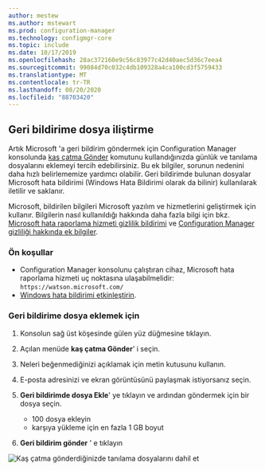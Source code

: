 ```yaml
---
author: mestew
ms.author: mstewart
ms.prod: configuration-manager
ms.technology: configmgr-core
ms.topic: include
ms.date: 10/17/2019
ms.openlocfilehash: 28ac372160e9c56c83977c42d40aec5d36c7eea4
ms.sourcegitcommit: 99084d70c032c4db109328a4ca100cd3f5759433
ms.translationtype: MT
ms.contentlocale: tr-TR
ms.lasthandoff: 08/20/2020
ms.locfileid: "88703420"
---
```

## <a name="attach-files-to-feedback"></a>Geri bildirime dosya iliştirme
<!--3555011-->
Artık Microsoft 'a geri bildirim göndermek için Configuration Manager konsolunda [kaş çatma Gönder](../../../../understand/find-help.md#BKMK_1806Feedback) komutunu kullandığınızda günlük ve tanılama dosyalarını eklemeyi tercih edebilirsiniz. Bu ek bilgiler, sorunun nedenini daha hızlı belirlememize yardımcı olabilir. Geri bildirimde bulunan dosyalar Microsoft hata bildirimi (Windows Hata Bildirimi olarak da bilinir) kullanılarak iletilir ve saklanır.

Microsoft, bildirilen bilgileri Microsoft yazılım ve hizmetlerini geliştirmek için kullanır. Bilgilerin nasıl kullanıldığı hakkında daha fazla bilgi için bkz. [Microsoft hata raporlama hizmeti gizlilik bildirimi](https://privacy.microsoft.com/microsoft-error-reporting-privacy-statement) ve [Configuration Manager gizliliği hakkında ek bilgiler](../../../../plan-design/security/additional-privacy.md).

### <a name="prerequisites"></a>Ön koşullar
- Configuration Manager konsolunu çalıştıran cihaz, Microsoft hata raporlama hizmeti uç noktasına ulaşabilmelidir: `https://watson.microsoft.com/`
- [Windows hata bildirimi etkinleştirin](/powershell/module/windowserrorreporting).

### <a name="to-attach-files-to-feedback"></a>Geri bildirime dosya eklemek için

1. Konsolun sağ üst köşesinde gülen yüz düğmesine tıklayın.
1. Açılan menüde **kaş çatma Gönder**' i seçin.
1. Neleri beğenmediğinizi açıklamak için metin kutusunu kullanın.
1. E-posta adresinizi ve ekran görüntüsünü paylaşmak istiyorsanız seçin.
1. **Geri bildirimde dosya Ekle**' ye tıklayın ve ardından göndermek için bir dosya seçin.
   - 100 dosya ekleyin
   - karşıya yükleme için en fazla 1 GB boyut

1. **Geri bildirim gönder** ' e tıklayın

![Kaş çatma gönderdiğinizde tanılama dosyalarını dahil et](../../media/3556011-feedback-add-files.png)